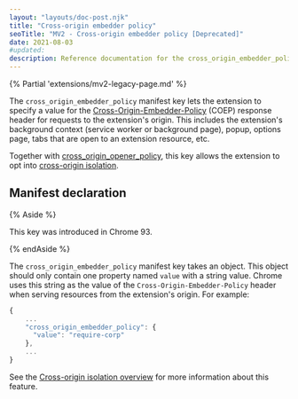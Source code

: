 ```yaml
---
layout: "layouts/doc-post.njk"
title: "Cross-origin embedder policy"
seoTitle: "MV2 - Cross-origin embedder policy [Deprecated]"
date: 2021-08-03
#updated:
description: Reference documentation for the cross_origin_embedder_policy property of manifest.json.
---
```


{% Partial 'extensions/mv2-legacy-page.md' %}

The `cross_origin_embedder_policy` manifest key lets the extension to specify a value for the
[Cross-Origin-Embedder-Policy][mdn-coep] (COEP) response header for requests to the extension's
origin.  This includes the extension's background context (service worker or background page),
popup, options page, tabs that are open to an extension resource, etc.

Together with [cross_origin_opener_policy][doc-coop], this key allows the extension to opt into
[cross-origin isolation][doc-coi].

## Manifest declaration

{% Aside %}

This key was introduced in Chrome 93.

{% endAside %}

The `cross_origin_embedder_policy` manifest key takes an object. This object should only contain one
property named `value` with a string value. Chrome uses this string as the value of the
`Cross-Origin-Embedder-Policy` header when serving resources from the extension's origin. For
example:

```js
{
    ...
    "cross_origin_embedder_policy": {
      "value": "require-corp"
    },
    ...
}
```

See the [Cross-origin isolation overview][doc-coi] for more information about this feature.

[doc-coi]: /docs/extensions/mv2/cross-origin-isolation/
[doc-coop]: /docs/extensions/mv2/manifest/cross_origin_opener_policy/
[mdn-coep]: https://developer.mozilla.org/docs/Web/HTTP/Headers/Cross-Origin-Embedder-Policy

